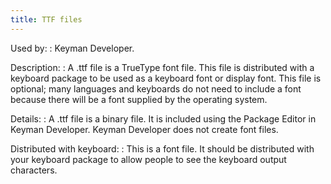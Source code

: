 ```yaml
---
title: TTF files
---
```


Used by:
:   <span class="application">Keyman Developer</span>.

Description:
:   A .ttf file is a TrueType font file. This file is distributed with a
    keyboard package to be used as a keyboard font or display font. This
    file is optional; many languages and keyboards do not need to
    include a font because there will be a font supplied by the
    operating system.

Details:
:   A .ttf file is a binary file. It is included using the Package
    Editor in Keyman Developer. Keyman Developer does not create font
    files.

Distributed with keyboard:
:   This is a font file. It should be distributed with your keyboard
    package to allow people to see the keyboard output characters.
